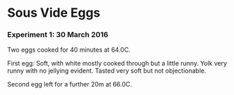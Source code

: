 # Sous Vide Eggs

### Experiment 1: 30 March 2016

Two eggs cooked for 40 minutes at 64.0C.

First egg: Soft, with white mostly cooked through but a little runny. Yolk very 
runny with no jellying evident. Tasted very soft but not objectionable.

Second egg left for a further 20m at 66.0C.
